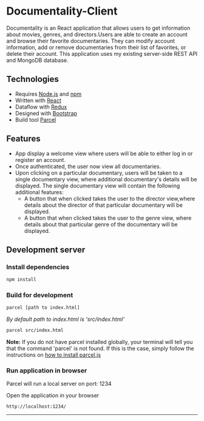 # Documentality-Client

Documentality is an React application that allows users to get information about movies, genres, and directors.Users are able to create an account and browse their favorite documentaries. They can modify account information, add or remove documentaries from their list of favorites, or delete their account. This application uses my existing server-side REST API and MongoDB database.

## Technologies

- Requires [Node.js](https://nodejs.org/en/) and [npm](https://www.npmjs.com)
- Written with [React](https://reactjs.org)
- Dataflow with [Redux](https://redux.js.org)
- Designed with [Bootstrap](https://getbootstrap.com)
- Build tool [Parcel](https://parceljs.org)

## Features

- App display a welcome view where users will be able to either log in or register an account.
- Once authenticated, the user now view all documentaries.
- Upon clicking on a particular documentary, users will be taken to a single documentary view, where additional documentary's details will be displayed. The single documentary view will contain the following additional features:
  - A button that when clicked takes the user to the ​director view,​ where details about the director of that particular documentary will be displayed.
  - A button that when clicked takes the user to the ​genre view,​ where details about that particular genre of the documentary will be displayed.

## Development server

### Install dependencies

```bash
npm install
```

### Build for development

```bash
parcel [path to index.html]
```

_By default path to index.html is 'src/index.html'_

```bash
parcel src/index.html
```

**Note:** If you do not have parcel installed globally, your terminal will tell you that the command 'parcel' is not found. If this is the case, simply follow the instructions on [how to install parcel.js](https://parceljs.org/getting_started.html)

### Run application in browser

Parcel will run a local server on port: 1234

Open the application in your browser

```
http://localhost:1234/
```

---
